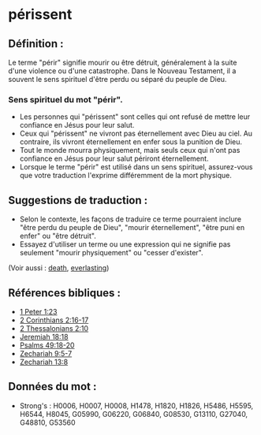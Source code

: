 # périssent

## Définition :

Le terme "périr" signifie mourir ou être détruit, généralement à la suite d'une violence ou d'une catastrophe. Dans le Nouveau Testament, il a souvent le sens spirituel d'être perdu ou séparé du peuple de Dieu.

### Sens spirituel du mot "périr".

* Les personnes qui "périssent" sont celles qui ont refusé de mettre leur confiance en Jésus pour leur salut.
* Ceux qui "périssent" ne vivront pas éternellement avec Dieu au ciel. Au contraire, ils vivront éternellement en enfer sous la punition de Dieu.
* Tout le monde mourra physiquement, mais seuls ceux qui n'ont pas confiance en Jésus pour leur salut périront éternellement.
* Lorsque le terme "périr" est utilisé dans un sens spirituel, assurez-vous que votre traduction l'exprime différemment de la mort physique.

## Suggestions de traduction :

* Selon le contexte, les façons de traduire ce terme pourraient inclure "être perdu du peuple de Dieu", "mourir éternellement", "être puni en enfer" ou "être détruit".
* Essayez d'utiliser un terme ou une expression qui ne signifie pas seulement "mourir physiquement" ou "cesser d'exister".

(Voir aussi : [death](../other/death.md), [everlasting](../kt/eternity.md))

## Références bibliques :

* [1 Peter 1:23](rc://en/tn/help/1pe/01/23)
* [2 Corinthians 2:16-17](rc://en/tn/help/2co/02/16)
* [2 Thessalonians 2:10](rc://en/tn/help/2th/02/10)
* [Jeremiah 18:18](rc://en/tn/help/jer/18/18)
* [Psalms 49:18-20](rc://en/tn/help/psa/049/018)
* [Zechariah 9:5-7](rc://en/tn/help/zec/09/05)
* [Zechariah 13:8](rc://en/tn/help/zec/13/08)

## Données du mot :

* Strong's : H0006, H0007, H0008, H1478, H1820, H1826, H5486, H5595, H6544, H8045, G05990, G06220, G06840, G08530, G13110, G27040, G48810, G53560

